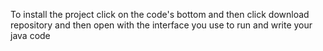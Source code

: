 To install the project click on the code's bottom and then click download repository and then open with the interface you use to run and write your java code
